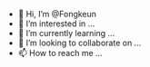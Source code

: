 - 👋 Hi, I’m @Fongkeun
- 👀 I’m interested in ...
- 🌱 I’m currently learning ...
- 💞️ I’m looking to collaborate on ...
- 📫 How to reach me ...

<!---
Fongkeun/Fongkeun is a ✨ special ✨ repository because its `README.md` (this file) appears on your GitHub profile.
You can click the Preview link to take a look at your changes.
--->
